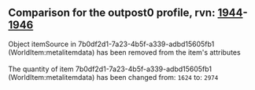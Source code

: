## Comparison for the outpost0 profile, rvn: [1944](https://github.com/PRO100KatYT/FortniteProfileRevisions/tree/main/profiles/outpost0/1944%20outpost0.json)-[1946](https://github.com/PRO100KatYT/FortniteProfileRevisions/tree/main/profiles/outpost0/1946%20outpost0.json)

Object itemSource in 7b0df2d1-7a23-4b5f-a339-adbd15605fb1 (WorldItem:metalitemdata) has been removed from the item's attributes
<br><br>
The quantity of item 7b0df2d1-7a23-4b5f-a339-adbd15605fb1 (WorldItem:metalitemdata) has been changed from: `1624` to: `2974`
<br><br>
